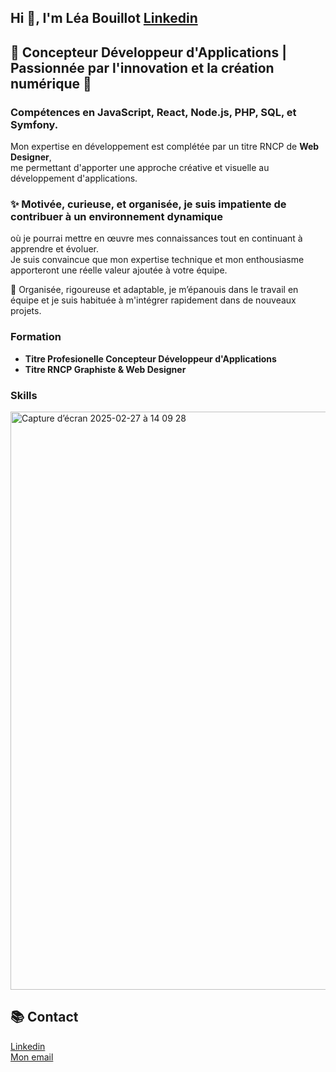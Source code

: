 ## Hi 👋, I'm Léa Bouillot  [Linkedin](https://www.linkedin.com/in/léa-bouillot-0430b2253/)

## 🚀 **Concepteur Développeur d'Applications | Passionnée par l'innovation et la création numérique** 🚀


### Compétences en **JavaScript**, **React**, **Node.js**, **PHP**, **SQL**, et **Symfony**.  
Mon expertise en développement est complétée par un titre RNCP de **Web Designer**, <br>
me permettant d'apporter une approche créative et visuelle au développement d'applications.


### ✨  **Motivée**, **curieuse**, et **organisée**, je suis impatiente de contribuer à un environnement dynamique  <br>
où je pourrai mettre en œuvre mes connaissances tout en continuant à apprendre et évoluer.  <br>
Je suis convaincue que mon expertise technique et mon enthousiasme apporteront une réelle valeur ajoutée à votre équipe.


🔧 Organisée, rigoureuse et adaptable, je m’épanouis dans le travail en équipe et je suis habituée à m'intégrer rapidement dans de nouveaux projets.


### Formation
- **Titre Profesionelle Concepteur Développeur d'Applications**
- **Titre RNCP Graphiste & Web Designer**

### Skills

<img width="925" alt="Capture d’écran 2025-02-27 à 14 09 28" src="https://github.com/user-attachments/assets/523a336c-1f3b-43b9-91e5-08243edffeef" />


## 📚 Contact

[Linkedin](https://www.linkedin.com/in/léa-bouillot-0430b2253/) <br>
[Mon email](leabouillot7@gmail.com)



